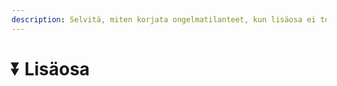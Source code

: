 ```yaml
---
description: Selvitä, miten korjata ongelmatilanteet, kun lisäosa ei toimi oikein.
---
```


# ⏬ Lisäosa
